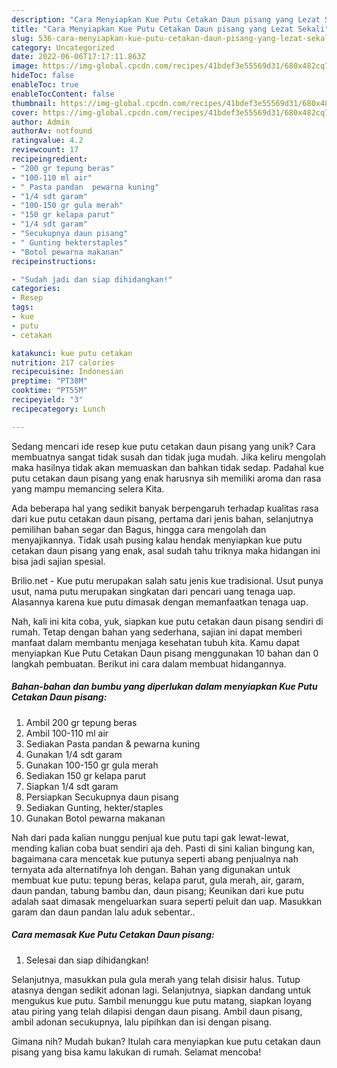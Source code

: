 ```yaml
---
description: "Cara Menyiapkan Kue Putu Cetakan Daun pisang yang Lezat Sekali"
title: "Cara Menyiapkan Kue Putu Cetakan Daun pisang yang Lezat Sekali"
slug: 536-cara-menyiapkan-kue-putu-cetakan-daun-pisang-yang-lezat-sekali
category: Uncategorized
date: 2022-06-06T17:17:11.863Z
image: https://img-global.cpcdn.com/recipes/41bdef3e55569d31/680x482cq70/kue-putu-cetakan-daun-pisang-foto-resep-utama.jpg
hideToc: false
enableToc: true
enableTocContent: false
thumbnail: https://img-global.cpcdn.com/recipes/41bdef3e55569d31/680x482cq70/kue-putu-cetakan-daun-pisang-foto-resep-utama.jpg
cover: https://img-global.cpcdn.com/recipes/41bdef3e55569d31/680x482cq70/kue-putu-cetakan-daun-pisang-foto-resep-utama.jpg
author: Admin
authorAv: notfound
ratingvalue: 4.2
reviewcount: 17
recipeingredient:
- "200 gr tepung beras"
- "100-110 ml air"
- " Pasta pandan  pewarna kuning"
- "1/4 sdt garam"
- "100-150 gr gula merah"
- "150 gr kelapa parut"
- "1/4 sdt garam"
- "Secukupnya daun pisang"
- " Gunting hekterstaples"
- "Botol pewarna makanan"
recipeinstructions:

- "Sudah jadi dan siap dihidangkan!"
categories:
- Resep
tags:
- kue
- putu
- cetakan

katakunci: kue putu cetakan 
nutrition: 217 calories
recipecuisine: Indonesian
preptime: "PT38M"
cooktime: "PT55M"
recipeyield: "3"
recipecategory: Lunch

---
```





Sedang mencari ide resep kue putu cetakan daun pisang yang unik? Cara membuatnya sangat tidak susah dan tidak juga mudah. Jika keliru mengolah maka hasilnya tidak akan memuaskan dan bahkan tidak sedap. Padahal kue putu cetakan daun pisang yang enak harusnya sih memiliki aroma dan rasa yang mampu memancing selera Kita.





Ada beberapa hal yang sedikit banyak berpengaruh terhadap kualitas rasa dari kue putu cetakan daun pisang, pertama dari jenis bahan, selanjutnya pemilihan bahan segar dan Bagus, hingga cara mengolah dan menyajikannya. Tidak usah pusing kalau hendak menyiapkan kue putu cetakan daun pisang yang enak,      asal sudah tahu triknya maka hidangan ini bisa jadi sajian spesial.














Brilio.net - Kue putu merupakan salah satu jenis kue tradisional. Usut punya usut, nama putu merupakan singkatan dari pencari uang tenaga uap. Alasannya karena kue putu dimasak dengan memanfaatkan tenaga uap.






Nah, kali ini kita coba, yuk, siapkan kue putu cetakan daun pisang sendiri di rumah. Tetap dengan bahan yang sederhana, sajian ini dapat memberi manfaat dalam membantu menjaga kesehatan tubuh kita. Kamu dapat menyiapkan Kue Putu Cetakan Daun pisang menggunakan 10 bahan dan 0 langkah pembuatan. Berikut ini cara dalam membuat hidangannya.

<!--inarticleads1-->

##### Bahan-bahan dan bumbu yang diperlukan dalam menyiapkan Kue Putu Cetakan Daun pisang:

1. Ambil 200 gr tepung beras
1. Ambil 100-110 ml air
1. Sediakan  Pasta pandan &amp; pewarna kuning
1. Gunakan 1/4 sdt garam
1. Gunakan 100-150 gr gula merah
1. Sediakan 150 gr kelapa parut
1. Siapkan 1/4 sdt garam
1. Persiapkan Secukupnya daun pisang
1. Sediakan  Gunting, hekter/staples
1. Gunakan Botol pewarna makanan


Nah dari pada kalian nunggu penjual kue putu tapi gak lewat-lewat, mending kalian coba buat sendiri aja deh. Pasti di sini kalian bingung kan, bagaimana cara mencetak kue putunya seperti abang penjualnya nah ternyata ada alternatifnya loh dengan. Bahan yang digunakan untuk membuat kue putu: tepung beras, kelapa parut, gula merah, air, garam, daun pandan, tabung bambu dan, daun pisang; Keunikan dari kue putu adalah saat dimasak mengeluarkan suara seperti peluit dan uap. Masukkan garam dan daun pandan lalu aduk sebentar.. 

<!--inarticleads2-->

##### Cara memasak Kue Putu Cetakan Daun pisang:


1. Selesai dan siap dihidangkan!

Selanjutnya, masukkan pula gula merah yang telah disisir halus. Tutup atasnya dengan sedikit adonan lagi. Selanjutnya, siapkan dandang untuk mengukus kue putu. Sambil menunggu kue putu matang, siapkan loyang atau piring yang telah dilapisi dengan daun pisang. Ambil daun pisang, ambil adonan secukupnya, lalu pipihkan dan isi dengan pisang. 

Gimana nih? Mudah bukan? Itulah cara menyiapkan kue putu cetakan daun pisang yang bisa kamu lakukan di rumah. Selamat mencoba!
